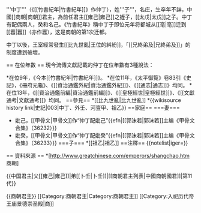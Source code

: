 '''中丁'''（《[[竹書紀年|竹書紀年]]》作仲丁），姓'''子'''，名庄，生卒年不詳，中國[[商朝|商朝]]君主，為前任君主[[雍己|雍己]]之姪子，[[太戊|太戊]]之子。中丁有配偶兩人，癸和名己。《竹書紀年》稱中丁于即位元年将都城从[[亳|亳]]迁到[[囂|囂]]（亦作囂），这是商朝的第1次迁都。

中丁以後，王室經常發生[[比九世亂|王位的糾紛]]，「[[兄終弟及|兄終弟及]]」的制度遭到破壞。

== 在位年數 ==
現今流傳文獻記載的仲丁在位年數有3種說法：

*在位9年，《今本[[竹書紀年|竹書紀年]]》。
*在位11年，《太平御覽》卷83引《史記》，《冊府元龜》、《[[資治通鑑外紀|資治通鑑外紀]]》、《[[通志|通志]]》均同。
*在位13年，《[[資治通鑑前編|資治通鑑前編]]》、《[[皇極經世|皇極經世]]》、《[[文獻通考|文獻通考]]》均同。
==參見==
*[[比九世亂|比九世亂]]
*{{wikisource history link|史記|003|中丁、外壬、河亶甲、祖乙}}
==家庭==
===妻===
* 妣己，[[甲骨文|甲骨文]]作“仲丁配妣己”{{efn|[[郭沫若|郭沫若]]主编《甲骨文合集》（36232）}}
* 妣癸，[[甲骨文|甲骨文]]作“仲丁配妣癸”{{efn|[[郭沫若|郭沫若]]主编《甲骨文合集》（36233）}}
===子===
*[[祖乙|祖乙]]
==注釋==
{{notelist|iger=}}

== 資料來源 ==
*[http://www.greatchinese.com/emperors/shangchao.htm 商朝]

{{中国君主|父[[雍己|雍己]]|弟[[卜壬|卜壬]]|[[商朝君主列表|中國商朝國君]]|第11代}}

{{商朝君主}}
[[Category:商朝君主|Category:商朝君主]]
[[Category:入祀历代帝王庙景德崇圣殿|商]]